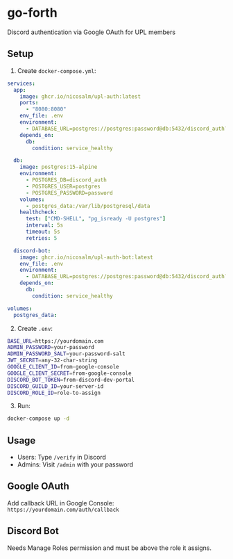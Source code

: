# go-forth

Discord authentication via Google OAuth for UPL members

## Setup

1. Create `docker-compose.yml`:
```yaml
services:
  app:
    image: ghcr.io/nicosalm/upl-auth:latest
    ports:
      - "8080:8080"
    env_file: .env
    environment:
      - DATABASE_URL=postgres://postgres:password@db:5432/discord_auth?sslmode=disable
    depends_on:
      db:
        condition: service_healthy

  db:
    image: postgres:15-alpine
    environment:
      - POSTGRES_DB=discord_auth
      - POSTGRES_USER=postgres
      - POSTGRES_PASSWORD=password
    volumes:
      - postgres_data:/var/lib/postgresql/data
    healthcheck:
      test: ["CMD-SHELL", "pg_isready -U postgres"]
      interval: 5s
      timeout: 5s
      retries: 5

  discord-bot:
    image: ghcr.io/nicosalm/upl-auth-bot:latest
    env_file: .env
    environment:
      - DATABASE_URL=postgres://postgres:password@db:5432/discord_auth?sslmode=disable
    depends_on:
      db:
        condition: service_healthy

volumes:
  postgres_data:
```

2. Create `.env`:
```bash
BASE_URL=https://yourdomain.com
ADMIN_PASSWORD=your-password
ADMIN_PASSWORD_SALT=your-password-salt
JWT_SECRET=any-32-char-string
GOOGLE_CLIENT_ID=from-google-console
GOOGLE_CLIENT_SECRET=from-google-console
DISCORD_BOT_TOKEN=from-discord-dev-portal
DISCORD_GUILD_ID=your-server-id
DISCORD_ROLE_ID=role-to-assign
```

3. Run:
```bash
docker-compose up -d
```

## Usage

- Users: Type `/verify` in Discord
- Admins: Visit `/admin` with your password

## Google OAuth

Add callback URL in Google Console: `https://yourdomain.com/auth/callback`

## Discord Bot

Needs Manage Roles permission and must be above the role it assigns.
